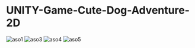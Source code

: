 # UNITY-Game-Cute-Dog-Adventure-2D

![aso1](https://user-images.githubusercontent.com/105678913/224467007-d4946844-a16e-4305-a248-65bbcacaac54.png)
![aso3](https://user-images.githubusercontent.com/105678913/224467009-32d79fcc-c312-442b-82c2-3d3a49cabbcc.png)
![aso4](https://user-images.githubusercontent.com/105678913/224467010-5ec4b548-9745-4dd2-a972-9159371e1519.png)
![aso5](https://user-images.githubusercontent.com/105678913/224467020-d7877023-49ec-47ce-af9e-b008e3c97421.png)

